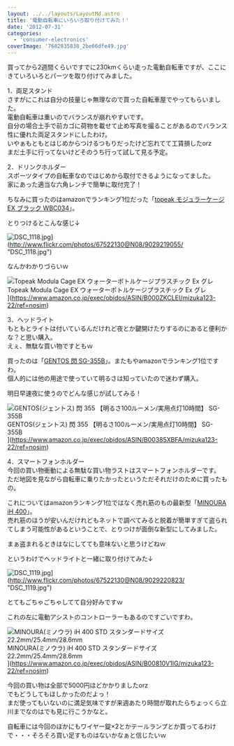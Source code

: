 ```yaml
---
layout: ../../layouts/LayoutMd.astro
title: '電動自転車にいろいろ取り付けてみた！'
date: '2012-07-31'
categories:
  - 'consumer-electronics'
coverImage: '7682835838_2be66dfe49.jpg'
---
```


買ってから2週間くらいですでに230kmくらい走った電動自転車ですが、ここにきていろいろとパーツを取り付けてみました。

1．両足スタンド  
さすがにこれは自分の技量じゃ無理なので買った自転車屋でやってもらいました。  
電動自転車は重いのでバランスが崩れやすいです。  
自分の場合土手で前カゴに荷物を載せて止め写真を撮ることがあるのでバランス性に優れた両足スタンドにしたわけ。  
いやぁもともとはじめからつけるつもりだったけど忘れてて工賃損したorz  
まだ土手に行ってないけどそのうち行って試して見る予定。

2．ドリンクホルダー  
スポーツタイプの自転車なのではじめから取付できるようになってました。  
家にあった適当な六角レンチで簡単に取付完了！

ちなみに買ったのはamazonでランキング1位だった「[topeak モジュラーケージ EX ブラック WBC034](http://www.amazon.co.jp/gp/product/B000ZKCLEI/ref=as_li_ss_tl?ie=UTF8&camp=247&creative=7399&creativeASIN=B000ZKCLEI&linkCode=as2&tag=mizuka123-22)」。

とりつけるとこんな感じ↓

![DSC_1118.jpg](/archive/images/9029219055_7b793fb812.jpg)](http://www.flickr.com/photos/67522130@N08/9029219055/ "DSC_1118.jpg")

なんかわかりづらいｗ

![Topeak Modula Cage EX ウォーターボトルケージプラスチック Ex グレ](/archive/images/41DUlA5D5eL._SL160_.jpg)  
Topeak Modula Cage EX ウォーターボトルケージプラスチック Ex グレ  
](https://www.amazon.co.jp/exec/obidos/ASIN/B000ZKCLEI/mizuka123-22/ref=nosim)

3．ヘッドライト  
もともとライトは付いているんだけれど夜とか鍵開けたりするのにあると便利かな？と思い購入。  
えぇ、無駄な買い物ですともｗ

買ったのは「[GENTOS 閃 SG-355B](http://www.amazon.co.jp/gp/product/B00385XBFA/ref=as_li_ss_tl?ie=UTF8&camp=247&creative=7399&creativeASIN=B00385XBFA&linkCode=as2&tag=mizuka123-22)」。またもやamazonでランキング1位ですわ。  
個人的には他の用途で使っていて明るさは知っていたので迷わず購入。

明日早速夜に使うのでどんな感じが試してみる！

![GENTOS(ジェントス) 閃 355 【明るさ100ルーメン/実用点灯10時間】 SG-355B](/archive/images/416hGsY8S5L._SL160_.jpg)  
GENTOS(ジェントス) 閃 355 【明るさ100ルーメン/実用点灯10時間】 SG-355B  
](https://www.amazon.co.jp/exec/obidos/ASIN/B00385XBFA/mizuka123-22/ref=nosim)

4．スマートフォンホルダー  
今回の買い物衝動による無駄な買い物ラストはスマートフォンホルダーです。  
ただ地図を見ながら自転車に乗りたかったというただそれだけのために買ったもの。

これについてはamazonランキング1位ではなく売れ筋のもの最新型「[MINOURA iH 400](http://www.amazon.co.jp/gp/product/B00810V1IG/ref=as_li_ss_tl?ie=UTF8&camp=247&creative=7399&creativeASIN=B00810V1IG&linkCode=as2&tag=mizuka123-22)」。  
売れ筋のほうが安いんだけれどもネットで調べてみると脱着が簡単すぎて盗られてしまう可能性があるということで、とりつけが面倒な新型にしてみました。

まぁ盗まれるときはなにしてても意味ないと思うけどねｗ

というわけでヘッドライトと一緒に取り付けてみた↓

![DSC_1119.jpg](/archive/images/9029220823_fc9a467f06.jpg)](http://www.flickr.com/photos/67522130@N08/9029220823/ "DSC_1119.jpg")

とてもごちゃごちゃしてて自分好みですｗ

これの左に電動アシストのコントローラーもあるのですごいですわ。

![MINOURA(ミノウラ) iH 400 STD スタンダードサイズ 22.2mm/25.4mm/28.6mm](/archive/images/41I88wce32L._SL160_.jpg)  
MINOURA(ミノウラ) iH 400 STD スタンダードサイズ 22.2mm/25.4mm/28.6mm  
](https://www.amazon.co.jp/exec/obidos/ASIN/B00810V1IG/mizuka123-22/ref=nosim)

今回の買い物は全部で5000円ほどかかりましたorz  
でもどうしてもほしかったのだよっ！  
まだ使ってもいないのに満足気味ですが来週あたり時間が取れたらちょっくら立川までなのはでも見に行こうかなと。

自転車には今回のほかにもワイヤー錠×2とかテールランプとか買ってるわけで・・・そろそろ買い足すものはないかなぁと信じたいｗ
